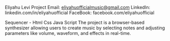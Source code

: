 Eliyahu Levi Project
Email: eliyahuofficialmusic@gmail.com
LinkedIn: linkedin.com/in/eliyahuofficial
FaceBook: facebook.com/eliyahuofficial

Sequencer - Html Css Java Script The project is a browser-based synthesizer allowing users to create music by selecting notes and adjusting parameters like volume, waveform, and effects in real-time.


